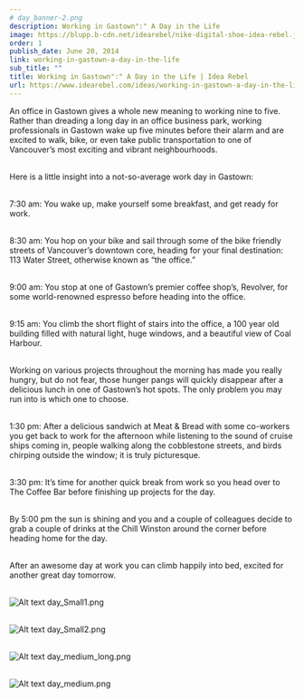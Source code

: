 ```yaml
---
# day_banner-2.png
description: Working in Gastown":" A Day in the Life
image: https://blupp.b-cdn.net/idearebel/nike-digital-shoe-idea-rebel.jpeg?quality=80&width=800
order: 1
publish_date: June 20, 2014
link: working-in-gastown-a-day-in-the-life
sub_title: ""
title: Working in Gastown":" A Day in the Life | Idea Rebel
url: https://www.idearebel.com/ideas/working-in-gastown-a-day-in-the-life/
---
```

An office in Gastown gives a whole new meaning to working nine to five. Rather than dreading a long day in an office business park, working professionals in Gastown wake up five minutes before their alarm and are excited to walk, bike, or even take public transportation to one of Vancouver’s most exciting and vibrant neighbourhoods.

\
Here is a little insight into a not-so-average work day in Gastown:

\
7:30 am: You wake up, make yourself some breakfast, and get ready for work.

\
8:30 am: You hop on your bike and sail through some of the bike friendly streets of Vancouver’s downtown core, heading for your final destination: 113 Water Street, otherwise known as “the office.”

\
9:00 am: You stop at one of Gastown’s premier coffee shop’s, Revolver, for some world-renowned espresso before heading into the office.

\
9:15 am: You climb the short flight of stairs into the office, a 100 year old building filled with natural light, huge windows, and a beautiful view of Coal Harbour.

\
Working on various projects throughout the morning has made you really hungry, but do not fear, those hunger pangs will quickly disappear after a delicious lunch in one of Gastown’s hot spots. The only problem you may run into is which one to choose.

\
1:30 pm: After a delicious sandwich at Meat & Bread with some co-workers you get back to work for the afternoon while listening to the sound of cruise ships coming in, people walking along the cobblestone streets, and birds chirping outside the window; it is truly picturesque.

\
3:30 pm: It’s time for another quick break from work so you head over to The Coffee Bar before finishing up projects for the day.

\
By 5:00 pm the sun is shining and you and a couple of colleagues decide to grab a couple of drinks at the Chill Winston around the corner before heading home for the day.

\
After an awesome day at work you can climb happily into bed, excited for another great day tomorrow.

\
![Alt text](https://blupp.b-cdn.net/idearebel/nike-digital-shoe-idea-rebel.jpeg?quality=80&width=800?quality=80&width=800 "a title")
day_Small1.png

\
![Alt text](https://blupp.b-cdn.net/idearebel/nike-digital-shoe-idea-rebel.jpeg?quality=80&width=800?quality=80&width=800 "a title")
day_Small2.png

\
![Alt text](https://blupp.b-cdn.net/idearebel/nike-digital-shoe-idea-rebel.jpeg?quality=80&width=800?quality=80&width=800 "a title")
day_medium_long.png

\
![Alt text](https://blupp.b-cdn.net/idearebel/nike-digital-shoe-idea-rebel.jpeg?quality=80&width=800?quality=80&width=800 "a title")
day_medium.png
